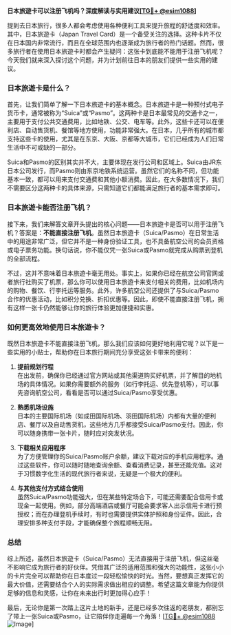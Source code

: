 **日本旅遊卡可以注册飞机吗？深度解读与实用建议[[TG💪+ @esim1088](https://t.me/s/esim1088)]**

提到去日本旅行，很多人都会考虑使用各种便利工具来提升旅程的舒适度和效率。其中，日本旅遊卡（Japan Travel Card）是一个备受关注的选择。这种卡片不仅在日本国内非常流行，而且在全球范围内也逐渐成为旅行者的热门话题。然而，很多旅行者在使用日本旅遊卡时都会产生疑问：这张卡到底能不能用于注册飞机呢？今天我们就来深入探讨这个问题，并为计划前往日本的朋友们提供一些实用的建议。

### 日本旅遊卡是什么？

首先，让我们简单了解一下日本旅遊卡的基本概念。日本旅遊卡是一种预付式电子货币卡，通常被称为“Suica”或“Pasmo”。这两种卡是日本最常见的交通卡之一，主要用于支付公共交通费用，比如地铁、公交、电车等。此外，这些卡还可以在便利店、自动售货机、餐馆等地方使用，功能非常强大。在日本，几乎所有的城市都支持这些卡的使用，尤其是在东京、大阪、京都等大城市，它们已经成为人们日常生活中不可或缺的一部分。

Suica和Pasmo的区别其实并不大，主要体现在发行公司和区域上。Suica由JR东日本公司发行，而Pasmo则由东京地铁系统运营。虽然它们的名称不同，但功能基本一致，都可以用来支付交通费和其他小额消费。因此，在大多数情况下，我们不需要区分这两种卡的具体来源，只需知道它们都能满足旅行者的基本需求即可。

### 日本旅遊卡能否注册飞机？

接下来，我们来解答文章开头提出的核心问题——日本旅遊卡是否可以用于注册飞机？答案是：**不能直接注册飞机**。虽然日本旅遊卡（Suica/Pasmo）在日常生活中的用途非常广泛，但它并不是一种身份验证工具，也不具备航空公司的会员资格或电子票务功能。换句话说，你不能仅凭一张Suica或Pasmo就完成从购票到登机的全部流程。

不过，这并不意味着日本旅遊卡毫无用处。事实上，如果你已经在航空公司官网或者旅行社购买了机票，那么你可以使用日本旅遊卡来支付相关的费用，比如机场内的购物、餐饮、行李托运等服务。此外，许多航空公司还提供了与Suica/Pasmo合作的优惠活动，比如积分兑换、折扣优惠等。因此，即使不能直接注册飞机，拥有这样一张卡仍然能够让你的旅行体验更加便捷和实惠。

### 如何更高效地使用日本旅遊卡？

既然日本旅遊卡不能直接注册飞机，那么我们应该如何更好地利用它呢？以下是一些实用的小贴士，帮助你在日本旅行期间充分享受这张卡带来的便利：

1. **提前规划行程**  
   在出发前，确保你已经通过官方网站或其他渠道购买好机票，并了解目的地机场的具体情况。如果你需要额外的服务（如行李托运、优先登机等），可以事先咨询航空公司，看看是否可以通过Suica/Pasmo享受优惠。

2. **熟悉机场设施**  
   日本的主要国际机场（如成田国际机场、羽田国际机场）内都有大量的便利店、餐厅以及自动售货机，这些地方几乎都接受Suica/Pasmo支付。因此，你可以随身携带一张卡片，随时应对突发状况。

3. **下载相关应用程序**  
   为了方便管理你的Suica/Pasmo账户余额，建议下载对应的手机应用程序。通过这些软件，你可以随时随地查询余额、查看消费记录，甚至还能充值。这对于习惯数字化生活的现代旅行者来说，无疑是一个极大的便利。

4. **与其他支付方式结合使用**  
   虽然Suica/Pasmo功能强大，但在某些特定场合下，可能还需要配合信用卡或现金一起使用。例如，部分高端酒店或餐厅可能会要求客人出示信用卡进行预授权；而在办理登机手续时，有时也需要提供实体护照和身份证件。因此，合理安排多种支付手段，才能确保整个旅程顺畅无阻。

### 总结

综上所述，虽然日本旅遊卡（Suica/Pasmo）无法直接用于注册飞机，但这丝毫不影响它成为旅行者的好伙伴。凭借其广泛的适用范围和强大的功能性，这张小小的卡片完全可以帮助你在日本度过一段轻松愉快的时光。当然，要想真正发挥它的最大价值，还需要结合个人的实际需求做出相应的调整。希望这篇文章能为你提供足够的信息和灵感，让你在未来出行时更加得心应手！

最后，无论你是第一次踏上这片土地的新手，还是已经多次往返的老朋友，都别忘了带上一张Suica或Pasmo，让它陪伴你走遍每一个角落！[[TG💪+ @esim1088](https://t.me/s/esim1088) ![Image](https://i.postimg.cc/4NQfJmqS/Snipaste-2025-05-13-00-14-12.png)]